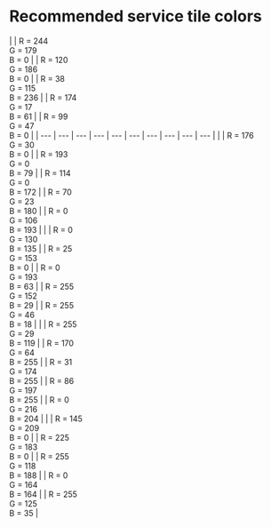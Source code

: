 # Recommended service tile colors

|  | R = 244
                  <br>
                G = 179
                  <br>
                B = 0 |  | R = 120
                  <br>
                G = 186
                  <br>
                B = 0 |  | R = 38
                  <br>
                G = 115
                  <br>
                B = 236 |  | R = 174
                  <br>
                G = 17
                  <br>
                B = 61 |  | R = 99
                  <br>
                G = 47
                  <br>
                B = 0 |
| --- | --- | --- | --- | --- | --- | --- | --- | --- | --- |
|  | R = 176  <br>
                G = 30
                  <br>
                B = 0 |  | R = 193  <br>
                G = 0
                  <br>
                B = 79 |  | R = 114  <br>
                G = 0
                  <br>
                B = 172 |  | R = 70
                  <br>
                G = 23
                  <br>
                B = 180 |  | R = 0  <br>
                G = 106
                  <br>
                B = 193 |
|  | R = 0
                  <br>
                G = 130
                  <br>
                B = 135 |  | R = 25
                  <br>
                G = 153
                  <br>
                B = 0 |  | R = 0
                  <br>
                G = 193
                  <br>
                B = 63 |  | R = 255
                  <br>
                G = 152
                  <br>
                B = 29 |  | R = 255
                  <br>
                G = 46
                  <br>
                B = 18 |
|  | R = 255
                  <br>
                G = 29
                  <br>
                B = 119 |  | R = 170
                  <br>
                G = 64
                  <br>
                B = 255 |  | R = 31
                  <br>
                G = 174
                  <br>
                B = 255 |  | R = 86
                  <br>
                G = 197
                  <br>
                B = 255 |  | R = 0
                  <br>
                G = 216
                  <br>
                B = 204 |
|  | R = 145
                  <br>
                G = 209
                  <br>
                B = 0 |  | R = 225
                  <br>
                G = 183
                  <br>
                B = 0 |  | R = 255
                  <br>
                G = 118
                  <br>
                B = 188 |  | R = 0
                  <br>
                G = 164
                  <br>
                B = 164 |  | R = 255
                  <br>
                G = 125
                  <br>
                B = 35 |
